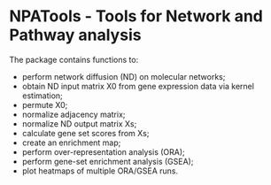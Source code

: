 # NPATools - Tools for Network and Pathway analysis

The package contains functions to:
 - perform network diffusion (ND) on molecular networks;
 - obtain ND input matrix X0 from gene expression data via kernel estimation;
 - permute X0;
 - normalize adjacency matrix;
 - normalize ND output matrix Xs;
 - calculate gene set scores from Xs;
 - create an enrichment map;
 - perform over-representation analysis (ORA);
 - perform gene-set enrichment analysis (GSEA);
 - plot heatmaps of multiple ORA/GSEA runs.

